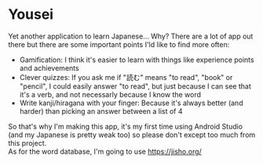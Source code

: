 # Yousei
Yet another application to learn Japanese... Why?
There are a lot of app out there but there are some important points I'ld like to find more often:
 - Gamification: I think it's easier to learn with things like experience points and achievements
 - Clever quizzes: If you ask me if "読む" means "to read", "book" or "pencil", I could easily answer "to read", but just because I can see that it's a verb, and not necessarly because I know the word
 - Write kanji/hiragana with your finger: Because it's always better (and harder) than picking an answer between a list of 4
 
So that's why I'm making this app, it's my first time using Android Studio (and my Japanese is pretty weak too) so please don't except too much from this project.<br/>
As for the word database, I'm going to use https://jisho.org/
